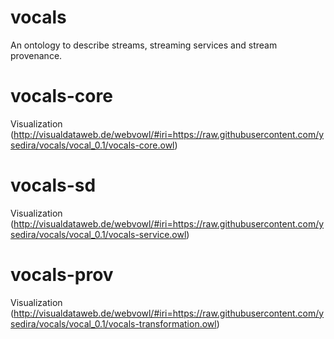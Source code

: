 # vocals
An ontology to describe streams, streaming services and stream provenance. 

# vocals-core
Visualization (http://visualdataweb.de/webvowl/#iri=https://raw.githubusercontent.com/ysedira/vocals/vocal_0.1/vocals-core.owl)

# vocals-sd
Visualization (http://visualdataweb.de/webvowl/#iri=https://raw.githubusercontent.com/ysedira/vocals/vocal_0.1/vocals-service.owl)

# vocals-prov
Visualization (http://visualdataweb.de/webvowl/#iri=https://raw.githubusercontent.com/ysedira/vocals/vocal_0.1/vocals-transformation.owl)
